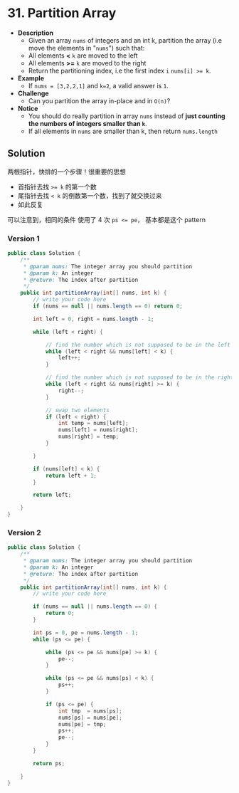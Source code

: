 # 31. Partition Array

- **Description**
    - Given an array `nums` of integers and an int k, partition the array (i.e move the elements in "`nums`") such that:
    - All elements **<** `k` are moved to the left
    - All elements **>=** `k` are moved to the right
    - Return the partitioning index, i.e the first index `i` `nums[i] >= k`.
- **Example**
    - If `nums = [3,2,2,1]` and `k=2`, a valid answer is `1`.
- **Challenge**
    - Can you partition the array in-place and in `O(n)`?
- **Notice**
    - You should do really partition in array `nums` instead of **just counting the numbers of integers smaller than `k`**.
    - If all elements in `nums` are smaller than k, then return `nums.length`

## Solution

两根指针，快排的一个步骤！很重要的思想

- 首指针去找 `>= k` 的第一个数
- 尾指针去找 `< k` 的倒数第一个数，找到了就交换过来
- 如此反复

可以注意到，相同的条件 使用了 4 次 `ps <= pe`， 基本都是这个 pattern

### Version 1

```java
public class Solution {
    /**
     * @param nums: The integer array you should partition
     * @param k: An integer
     * @return: The index after partition
     */
    public int partitionArray(int[] nums, int k) {
        // write your code here
        if (nums == null || nums.length == 0) return 0;

        int left = 0, right = nums.length - 1;

        while (left < right) {

            // find the number which is not supposed to be in the left
            while (left < right && nums[left] < k) {
                left++;
            }

            // find the number which is not supposed to be in the right
            while (left < right && nums[right] >= k) {
                right--;
            }

            // swap two elements
            if (left < right) {
                int temp = nums[left];
                nums[left] = nums[right];
                nums[right] = temp;
            }

        }

        if (nums[left] < k) {
            return left + 1;
        }

        return left;

    }
}
```

### Version 2


```java
public class Solution {
    /**
     * @param nums: The integer array you should partition
     * @param k: An integer
     * @return: The index after partition
     */
    public int partitionArray(int[] nums, int k) {
        // write your code here

        if (nums == null || nums.length == 0) {
            return 0;
        }

        int ps = 0, pe = nums.length - 1;
        while (ps <= pe) {

            while (ps <= pe && nums[pe] >= k) {
                pe--;
            }

            while (ps <= pe && nums[ps] < k) {
                ps++;
            }

            if (ps <= pe) {
                int tmp  = nums[ps];
                nums[ps] = nums[pe];
                nums[pe] = tmp;
                ps++;
                pe--;
            }
        }

        return ps;

    }
}
```

